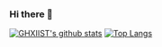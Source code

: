 ### Hi there 👋

[![GHXIIST's github stats](https://github-readme-stats.vercel.app/api?username=V0ltic&show_icons=true&theme=tokyonight)](https://github.com/V0ltic)
[![Top Langs](https://github-readme-stats.vercel.app/api/top-langs/?username=V0ltic&theme=tokyonight)](https://github.com/V0ltic)
